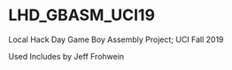 # LHD_GBASM_UCI19
Local Hack Day Game Boy Assembly Project; UCI Fall 2019

Used Includes by Jeff Frohwein
